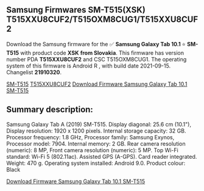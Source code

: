 <h2>Samsung Firmwares SM-T515(XSK) T515XXU8CUF2/T515OXM8CUG1/T515XXU8CUF2</h2>
Download the Samsung firmware for the ✅ <strong>Samsung Galaxy Tab 10.1 </strong> ⭐ <strong>SM-T515</strong> with product code <strong>XSK</strong> <strong> from Slovakia</strong>. This firmware has version number PDA <strong>T515XXU8CUF2</strong> and CSC T515OXM8CUG1. The operating system of this firmware is Android R , with build date 2021-09-15. Changelist <strong>21910320</strong>.


[SM-T515](https://samfirm.shop/samsung/model/SM-T515)
[T515XXU8CUF2](https://samfirm.shop/samsung/pda/T515XXU8CUF2)
[Download Firmware Samsung Galaxy Tab 10.1 SM-T515](https://samfirm.shop/samsung/firmware/456697)
<h2>Summary description:</h2>
<p>Samsung Galaxy Tab A (2019) SM-T515. Display diagonal: 25.6 cm (10.1"), Display resolution: 1920 x 1200 pixels. Internal storage capacity: 32 GB. Processor frequency: 1.8 GHz, Processor family: Samsung Exynos, Processor model: 7904. Internal memory: 2 GB. Rear camera resolution (numeric): 8 MP, Front camera resolution (numeric): 5 MP. Top Wi-Fi standard: Wi-Fi 5 (802.11ac). Assisted GPS (A-GPS). Card reader integrated. Weight: 470 g. Operating system installed: Android 9.0. Product colour: Black</p>


[Download Firmware Samsung Galaxy Tab 10.1 SM-T515](https://samfirm.shop/samsung/firmware/456697)
